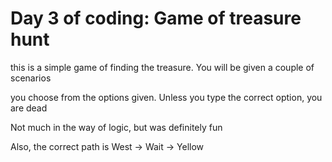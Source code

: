 # Day 3 of coding: Game of treasure hunt

this is a simple game of finding the treasure. You will be given a couple of scenarios

you choose from the options given. Unless you type the correct option, you are dead

Not much in the way of logic, but was definitely fun 

Also, the correct path is West -> Wait -> Yellow
